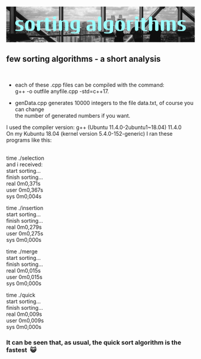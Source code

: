 ![Alt text](image.png)
<br />

## few sorting algorithms - a short analysis
<br />

- each of these .cpp files can be compiled with the command:<br />
g++ -o outfile anyfile.cpp -std=c++17.<br />

- genData.cpp generates 10000 integers to the file data.txt, of course you can change<br />
the number of generated numbers if you want.<br />

I used the compiler version: g++ (Ubuntu 11.4.0-2ubuntu1~18.04) 11.4.0<br />
On my Kubuntu 18.04 (kernel version 5.4.0-152-generic) I ran these programs like this:<br /><br />

time ./selection <br />
and i received: <br />
start sorting...<br />
finish sorting...<br />
real    0m0,371s<br />
user    0m0,367s<br />
sys     0m0,004s<br />

time ./insertion <br />
start sorting... <br />
finish sorting... <br />
real    0m0,279s <br />
user    0m0,275s <br />
sys     0m0,000s <br />

time ./merge<br />
start sorting...<br />
finish sorting...<br />
real    0m0,015s<br />
user    0m0,015s<br />
sys     0m0,000s<br />

time ./quick<br />
start sorting...<br />
finish sorting...<br />
real    0m0,009s<br />
user    0m0,009s<br />
sys     0m0,000s<br />

### It can be seen that, as usual, the quick sort algorithm is the fastest$`~~`$😺
<br />
